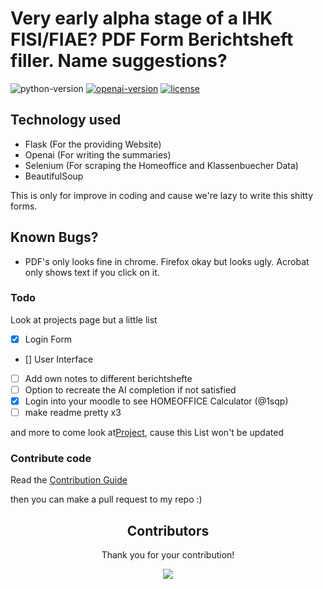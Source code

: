 # Very early alpha stage of a IHK FISI/FIAE? PDF Form Berichtsheft filler. Name suggestions?
![python-version](https://img.shields.io/badge/python-3.11-blue.svg)
[![openai-version](https://img.shields.io/badge/openai-0.27.8-orange.svg)](https://openai.com/)
[![license](https://img.shields.io/badge/License-GPL%203.0-brightgreen.svg)](LICENSE)

## Technology used
- Flask (For the providing Website)
- Openai (For writing the summaries)
- Selenium (For scraping the Homeoffice and Klassenbuecher Data)
- BeautifulSoup 

This is only for improve in coding and cause we're lazy to write this shitty forms.

## Known Bugs?
- PDF's only looks fine in chrome. Firefox okay but looks ugly. Acrobat only shows text if you click on it.

### Todo
Look at projects page but a little list
- [x] Login Form 
- [] User Interface
- [ ] Add own notes to different berichtshefte
- [ ] Option to recreate the AI completion if not satisfied
- [x] Login into your moodle to see HOMEOFFICE Calculator (@1sqp)
- [ ] make readme pretty x3

and more to come look at[Project](https://github.com/users/mxwmnn/projects/1), cause this List won't be updated

### Contribute code

Read the [Contribution Guide](https://github.com/firstcontributions/first-contributions)

then you can make a pull request to my repo :)


<h2 align="center">
    Contributors
</h2>
<p align="center">
    Thank you for your contribution!
</p>
<p align="center">
    <a href="https://github.com/mxwmnn/pdf_filler/graphs/contributors">
      <img src="https://contrib.rocks/image?repo=mxwmnn/pdf_filler" />
    </a>
</p>